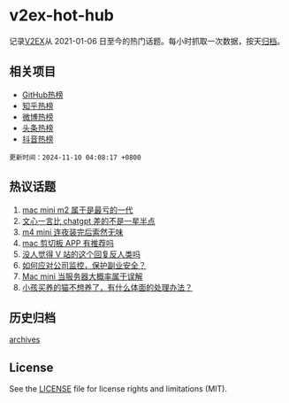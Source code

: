 # v2ex-hot-hub

 记录[V2EX](https://www.v2ex.com/)从 2021-01-06 日至今的热门话题。每小时抓取一次数据，按天[归档](archives)。
 
 ## 相关项目

- [GitHub热榜](https://github.com/snaildev/github-hot-hub)
- [知乎热榜](https://github.com/snaildev/zhihu-hot-hub)
- [微博热榜](https://github.com/snaildev/weibo-hot-hub)
- [头条热榜](https://github.com/snaildev/toutiao-hot-hub)
- [抖音热榜](https://github.com/snaildev/douyin-hot-hub)


 `更新时间：2024-11-10 04:08:17 +0800`

## 热议话题

1. [mac mini m2 属于是最亏的一代](https://www.v2ex.com/t/1087950)
1. [文心一言比 chatgpt 差的不是一星半点](https://www.v2ex.com/t/1087977)
1. [m4 mini 连夜装完后索然无味](https://www.v2ex.com/t/1087965)
1. [mac 剪切板 APP 有推荐吗](https://www.v2ex.com/t/1087989)
1. [没人觉得 V 站的这个回复反人类吗](https://www.v2ex.com/t/1087941)
1. [如何应对公司监控，保护副业安全？](https://www.v2ex.com/t/1087932)
1. [Mac mini 当服务器大概率属于误解](https://www.v2ex.com/t/1087940)
1. [小孩买养的猫不想养了，有什么体面的处理办法？](https://www.v2ex.com/t/1088038)

## 历史归档

[archives](archives)

## License

See the [LICENSE](LICENSE) file for license rights and limitations (MIT).

